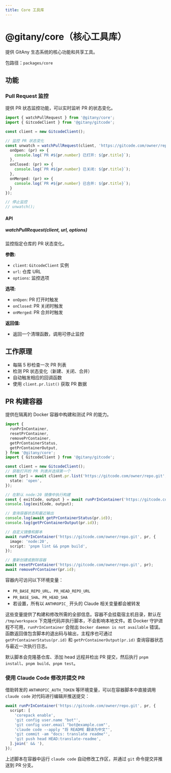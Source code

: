 ```yaml
---
title: Core 工具库
---
```


# @gitany/core（核心工具库）

提供 GitAny 生态系统的核心功能和共享工具。

包路径：`packages/core`

## 功能

### Pull Request 监控

提供 PR 状态监控功能，可以实时监听 PR 的状态变化。

```ts
import { watchPullRequest } from '@gitany/core';
import { GitcodeClient } from '@gitany/gitcode';

const client = new GitcodeClient();

// 监控 PR 状态变化
const unwatch = watchPullRequest(client, 'https://gitcode.com/owner/repo.git', {
  onOpen: (pr) => {
    console.log(`PR #${pr.number} 已打开: ${pr.title}`);
  },
  onClosed: (pr) => {
    console.log(`PR #${pr.number} 已关闭: ${pr.title}`);
  },
  onMerged: (pr) => {
    console.log(`PR #${pr.number} 已合并: ${pr.title}`);
  }
});

// 停止监控
// unwatch();
```

#### API

##### watchPullRequest(client, url, options)

监控指定仓库的 PR 状态变化。

**参数:**
- `client`: `GitcodeClient` 实例
- `url`: 仓库 URL
- `options`: 监控选项

**选项:**
- `onOpen`: PR 打开时触发
- `onClosed`: PR 关闭时触发
- `onMerged`: PR 合并时触发

**返回值:**
- 返回一个清理函数，调用可停止监控

## 工作原理

- 每隔 5 秒检查一次 PR 列表
- 检测 PR 状态变化（新建、关闭、合并）
- 自动触发相应的回调函数
- 使用 `client.pr.list()` 获取 PR 数据

## PR 构建容器

提供在隔离的 Docker 容器中构建和测试 PR 的能力。

```ts
import {
  runPrInContainer,
  resetPrContainer,
  removePrContainer,
  getPrContainerStatus,
  getPrContainerOutput,
} from '@gitany/core';
import { GitcodeClient } from '@gitany/gitcode';

const client = new GitcodeClient();
// 获取打开的 PR 列表并选择第一个
const [pr] = await client.pr.list('https://gitcode.com/owner/repo.git', {
  state: 'open',
});

// 在默认 node:20 镜像中执行构建
const { exitCode, output } = await runPrInContainer('https://gitcode.com/owner/repo.git', pr);
console.log(exitCode, output);

// 查询容器状态和最近输出
console.log(await getPrContainerStatus(pr.id));
console.log(getPrContainerOutput(pr.id));

// 自定义镜像和脚本
await runPrInContainer('https://gitcode.com/owner/repo.git', pr, {
  image: 'node:20',
  script: 'pnpm lint && pnpm build',
});

// 重新创建或删除容器
await resetPrContainer('https://gitcode.com/owner/repo.git', pr);
await removePrContainer(pr.id);
```

容器内可访问以下环境变量：

- `PR_BASE_REPO_URL`、`PR_HEAD_REPO_URL`
- `PR_BASE_SHA`、`PR_HEAD_SHA`
- 若设置，所有以 `ANTHROPIC_` 开头的 Claude 相关变量都会被转发

这些变量提供了构建和修改所需的全部信息。容器不会挂载宿主机目录，默认在 `/tmp/workspace` 下克隆代码并执行脚本，不会影响本地文件。若 Docker 守护进程不可用，`runPrInContainer` 会抛出 `Docker daemon is not available` 错误。函数返回值包含脚本的退出码与输出，主程序也可通过 `getPrContainerStatus(pr.id)` 和 `getPrContainerOutput(pr.id)` 查询容器状态与最近一次执行日志。

默认脚本会克隆基仓库、添加 head 远程并检出 PR 提交，然后执行 `pnpm install`、`pnpm build`、`pnpm test`。

### 使用 Claude Code 修改并提交 PR

借助转发的 `ANTHROPIC_AUTH_TOKEN` 等环境变量，可以在容器脚本中直接调用 `claude code` 对代码进行编辑并推送提交：

```ts
await runPrInContainer('https://gitcode.com/owner/repo.git', pr, {
  script: [
    'corepack enable',
    'git config user.name "bot"',
    'git config user.email "bot@example.com"',
    'claude code --apply "将 README 翻译为中文"',
    'git commit -am "docs: translate readme"',
    'git push head HEAD:translate-readme',
  ].join(' && '),
});
```

上述脚本在容器中运行 `claude code` 自动修改工作区，并通过 `git` 命令提交并推送到 PR 分支。

